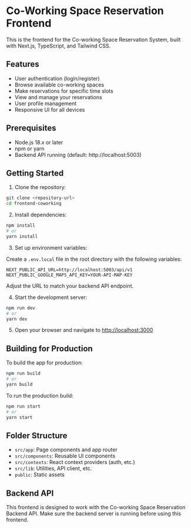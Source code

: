 # Co-Working Space Reservation Frontend

This is the frontend for the Co-working Space Reservation System, built with Next.js, TypeScript, and Tailwind CSS.

## Features

- User authentication (login/register)
- Browse available co-working spaces
- Make reservations for specific time slots
- View and manage your reservations
- User profile management
- Responsive UI for all devices

## Prerequisites

- Node.js 18.x or later
- npm or yarn
- Backend API running (default: http://localhost:5003)

## Getting Started

1. Clone the repository:

```bash
git clone <repository-url>
cd frontend-coworking
```

2. Install dependencies:

```bash
npm install
# or
yarn install
```

3. Set up environment variables:
   
Create a `.env.local` file in the root directory with the following variables:

```
NEXT_PUBLIC_API_URL=http://localhost:5003/api/v1
NEXT_PUBLIC_GOOGLE_MAPS_API_KEY=YOUR-API-MAP-KEY
```

Adjust the URL to match your backend API endpoint.

4. Start the development server:

```bash
npm run dev
# or
yarn dev
```

5. Open your browser and navigate to [http://localhost:3000](http://localhost:3000)

## Building for Production

To build the app for production:

```bash
npm run build
# or
yarn build
```

To run the production build:

```bash
npm run start
# or
yarn start
```

## Folder Structure

- `src/app`: Page components and app router
- `src/components`: Reusable UI components
- `src/contexts`: React context providers (auth, etc.)
- `src/lib`: Utilities, API client, etc.
- `public`: Static assets

## Backend API

This frontend is designed to work with the Co-working Space Reservation Backend API. Make sure the backend server is running before using this frontend.
